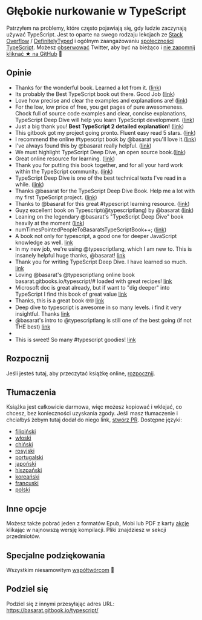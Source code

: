 Głębokie nurkowanie w TypeScript
=======

Patrzyłem na problemy, które często pojawiają się, gdy ludzie zaczynają używać TypeScript. Jest to oparte na swego rodzaju lekcjach ze [Stack Overflow](http://stackoverflow.com/tags/typescript/topusers) / [DefinitelyTyped](https://github.com/DefinitelyTyped/) i ogólnym zaangażowaniu [społeczności TypeScript](https://github.com/TypeStrong/). Możesz [obserwować](https://twitter.com/basarat) Twitter, aby być na bieżąco i [nie zapomnij kliknąć ★ na GitHub](https://github.com/basarat/typescript-book) 🌹

## Opinie

* Thanks for the wonderful book. Learned a lot from it. ([link](https://www.gitbook.com/book/basarat/typescript/discussions/21#comment-1468279131934))
* Its probably the Best TypeScript book out there. Good Job ([link](https://twitter.com/thelondonjs/status/756419561570852864))
* Love how precise and clear the examples and explanations are! ([link](https://twitter.com/joe_mighty/status/758290957280346112))
* For the low, low price of free, you get pages of pure awesomeness. Chock full of source code examples and clear, concise explanations, TypeScript Deep Dive will help you learn TypeScript development. ([link](https://www.nativescript.org/blog/details/free-book-typescript-deep-dive))
* Just a big thank you! **Best TypeScript 2 detailed explanation!** ([link](https://www.gitbook.com/book/basarat/typescript/discussions/38))
* This gitbook got my project going pronto. Fluent easy read 5 stars. ([link](https://twitter.com/thebabellion/status/779888195559235584))
* I recommend the online #typescript book by @basarat you'll love it.([link](https://twitter.com/markpieszak/status/788099306590969860))
* I've always found this by @basarat really helpful. ([link](https://twitter.com/Brocco/status/789887640656945152))
* We must highlight TypeScript Deep Dive, an open source book.([link](https://www.siliconrepublic.com/enterprise/typescript-programming-javascript))
* Great online resource for learning. ([link](https://twitter.com/rdfuhr/status/790193307708076035))
* Thank you for putting this book together, and for all your hard work within the TypeScript community. ([link](https://github.com/basarat/typescript-book/pull/183#issuecomment-257799713))
* TypeScript Deep Dive is one of the best technical texts I've read in a while. ([link](https://twitter.com/borekb/status/794287092272599040))
* Thanks @basarat for the TypeScript Deep Dive Book. Help me a lot with my first TypeScript project. ([link](https://twitter.com/betolinck/status/797901548562960384))
* Thanks to @basarat for this great #typescript learning resource. ([link](https://twitter.com/markuse1501/status/799116176815230976))
* Guyz excellent book on Typescript(@typescriptlang) by @basarat ([link](https://twitter.com/deeinlove/status/813245965507260417))
* Leaning on the legendary @basarat's "TypeScript Deep Dive" book heavily at the moment ([link](https://twitter.com/sitapati/status/814379404956532737))
* numTimesPointedPeopleToBasaratsTypeScriptBook++; ([link](https://twitter.com/brocco/status/814227741696462848))
* A book not only for typescript, a good one for deeper JavaScript knowledge as well. [link](https://www.gitbook.com/book/basarat/typescript/discussions/59)
* In my new job, we're using @typescriptlang, which I am new to. This is insanely helpful huge thanks, @basarat! [link](https://twitter.com/netchkin/status/855339390566096896)
* Thank you for writing TypeScript Deep Dive. I have learned so much. [link](https://twitter.com/buctwbzs/status/857198618704355328?refsrc=email&s=11)
* Loving @basarat's @typescriptlang online book basarat.gitbooks.io/typescript/# loaded with great recipes! [link](https://twitter.com/ericliprandi/status/857608837309677568)
* Microsoft doc is great already, but if want to "dig deeper" into TypeScript I find this book of great value  [link](https://twitter.com/caludio/status/876729910550831104)
* Thanks, this is a great book 🤓🤓 [link](https://twitter.com/jjwonmin/status/885666375548547073)
* Deep dive to typescript is awesome in so many levels. i find it very insightful. Thanks [link](https://twitter.com/orenmizr/status/891083492787970053)
* @basarat's intro to @typescriptlang is still one of the best going (if not THE best) [link](https://twitter.com/stevealee/status/953953255968698368)
* 
* This is sweet! So many #typescript goodies! [link](https://twitter.com/pauliescanlon/status/989898852474998784)

## Rozpocznij
Jeśli jesteś tutaj, aby przeczytać książkę online, [rozpocznij](https://basarat.gitbook.io/typescript/getting-started).

## Tłumaczenia
Książka jest całkowicie darmowa, więc możesz kopiować i wklejać, co chcesz, bez konieczności uzyskania zgody. Jeśli masz tłumaczenie i chciałbyś żebym tutaj dodał do niego link, [stwórz PR](https://github.com/basarat/typescript-book/edit/master/README.md). Dostępne języki:
* [filipiński](https://github.com/themarshann/typescript-book-fil)
* [włoski](https://github.com/TizioFittizio/typescript-book)
* [chiński](https://github.com/jkchao/typescript-book-chinese)
* [rosyjski](https://github.com/etroynov/typescript-book)
* [portugalski](https://github.com/overlineink/typescript-book)
* [japoński](https://github.com/yohamta/typescript-book)
* [hiszpański](https://github.com/melissarofman/typescript-book)
* [koreański](https://github.com/radlohead/typescript-book)
* [francuski](https://github.com/HachemiH/typescript-book)
* [polski](https://github.com/mbiesiad/typescript-book/tree/pl_PL)

## Inne opcje
Możesz także pobrać jeden z formatów Epub, Mobi lub PDF z karty [akcje](https://github.com/basarat/typescript-book/actions) klikając w najnowszą wersję kompilacji. Pliki znajdziesz w sekcji przedmiotów.

## Specjalne podziękowania
Wszystkim niesamowitym [współtwórcom](https://github.com/basarat/typescript-book/graphs/contributors) 🌹

## Podziel się
Podziel się z innymi przesyłając adres URL: https://basarat.gitbook.io/typescript/

